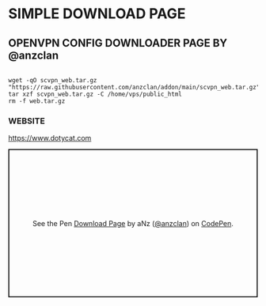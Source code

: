 # SIMPLE DOWNLOAD PAGE 
## OPENVPN CONFIG DOWNLOADER PAGE BY @anzclan

<pre><code>
wget -qO scvpn_web.tar.gz "https://raw.githubusercontent.com/anzclan/addon/main/scvpn_web.tar.gz"
tar xzf scvpn_web.tar.gz -C /home/vps/public_html
rm -f web.tar.gz
</code></pre>

### WEBSITE
https://www.dotycat.com

<p class="codepen" data-height="300" data-theme-id="light" data-default-tab="html,result" data-slug-hash="qBxvZJR" data-user="anzclan" style="height: 300px; box-sizing: border-box; display: flex; align-items: center; justify-content: center; border: 2px solid; margin: 1em 0; padding: 1em;">
  <span>See the Pen <a href="https://codepen.io/anzclan/pen/qBxvZJR">
  Download Page</a> by aNz (<a href="https://codepen.io/anzclan">@anzclan</a>)
  on <a href="https://codepen.io">CodePen</a>.</span>
</p> 
